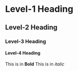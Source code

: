 # Level-1 Heading
## Level-2 Heading
### Level-3 Heading
#### Level-4 Heading
This is in **Bold**
This is in *italic*
